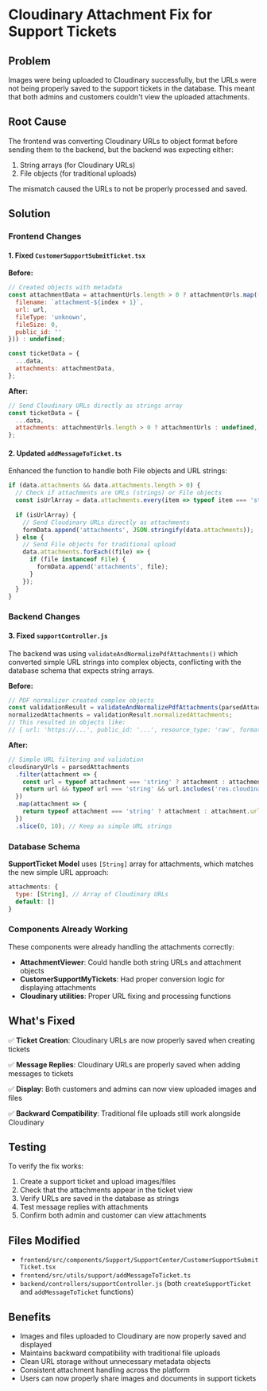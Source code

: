 # Cloudinary Attachment Fix for Support Tickets

## Problem
Images were being uploaded to Cloudinary successfully, but the URLs were not being properly saved to the support tickets in the database. This meant that both admins and customers couldn't view the uploaded attachments.

## Root Cause
The frontend was converting Cloudinary URLs to object format before sending them to the backend, but the backend was expecting either:
1. String arrays (for Cloudinary URLs)
2. File objects (for traditional uploads)

The mismatch caused the URLs to not be properly processed and saved.

## Solution

### Frontend Changes

#### 1. Fixed `CustomerSupportSubmitTicket.tsx`
**Before:**
```javascript
// Created objects with metadata
const attachmentData = attachmentUrls.length > 0 ? attachmentUrls.map((url, index) => ({
  filename: `attachment-${index + 1}`,
  url: url,
  fileType: 'unknown',
  fileSize: 0,
  public_id: ''
})) : undefined;

const ticketData = {
  ...data,
  attachments: attachmentData,
};
```

**After:**
```javascript
// Send Cloudinary URLs directly as strings array
const ticketData = {
  ...data,
  attachments: attachmentUrls.length > 0 ? attachmentUrls : undefined,
};
```

#### 2. Updated `addMessageToTicket.ts`
Enhanced the function to handle both File objects and URL strings:

```javascript
if (data.attachments && data.attachments.length > 0) {
  // Check if attachments are URLs (strings) or File objects
  const isUrlArray = data.attachments.every(item => typeof item === 'string');
  
  if (isUrlArray) {
    // Send Cloudinary URLs directly as attachments
    formData.append('attachments', JSON.stringify(data.attachments));
  } else {
    // Send File objects for traditional upload
    data.attachments.forEach((file) => {
      if (file instanceof File) {
        formData.append('attachments', file);
      }
    });
  }
}
```

### Backend Changes

#### 3. Fixed `supportController.js`
The backend was using `validateAndNormalizePdfAttachments()` which converted simple URL strings into complex objects, conflicting with the database schema that expects string arrays.

**Before:**
```javascript
// PDF normalizer created complex objects
const validationResult = validateAndNormalizePdfAttachments(parsedAttachments, 10);
normalizedAttachments = validationResult.normalizedAttachments;
// This resulted in objects like:
// { url: 'https://...', public_id: '...', resource_type: 'raw', format: 'pdf' }
```

**After:**
```javascript
// Simple URL filtering and validation
cloudinaryUrls = parsedAttachments
  .filter(attachment => {
    const url = typeof attachment === 'string' ? attachment : attachment.url || attachment.secure_url;
    return url && typeof url === 'string' && url.includes('res.cloudinary.com');
  })
  .map(attachment => {
    return typeof attachment === 'string' ? attachment : attachment.url || attachment.secure_url;
  })
  .slice(0, 10); // Keep as simple URL strings
```

### Database Schema
**SupportTicket Model** uses `[String]` array for attachments, which matches the new simple URL approach:
```javascript
attachments: {
  type: [String], // Array of Cloudinary URLs
  default: []
}
```

### Components Already Working
These components were already handling the attachments correctly:

- **AttachmentViewer**: Could handle both string URLs and attachment objects
- **CustomerSupportMyTickets**: Had proper conversion logic for displaying attachments
- **Cloudinary utilities**: Proper URL fixing and processing functions

## What's Fixed

✅ **Ticket Creation**: Cloudinary URLs are now properly saved when creating tickets

✅ **Message Replies**: Cloudinary URLs are properly saved when adding messages to tickets

✅ **Display**: Both customers and admins can now view uploaded images and files

✅ **Backward Compatibility**: Traditional file uploads still work alongside Cloudinary

## Testing
To verify the fix works:

1. Create a support ticket and upload images/files
2. Check that the attachments appear in the ticket view
3. Verify URLs are saved in the database as strings
4. Test message replies with attachments
5. Confirm both admin and customer can view attachments

## Files Modified
- `frontend/src/components/Support/SupportCenter/CustomerSupportSubmitTicket.tsx`
- `frontend/src/utils/support/addMessageToTicket.ts`
- `backend/controllers/supportController.js` (both `createSupportTicket` and `addMessageToTicket` functions)

## Benefits
- Images and files uploaded to Cloudinary are now properly saved and displayed
- Maintains backward compatibility with traditional file uploads
- Clean URL storage without unnecessary metadata objects
- Consistent attachment handling across the platform
- Users can now properly share images and documents in support tickets
